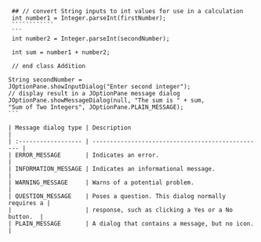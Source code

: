 `````````````
 ## // convert String inputs to int values for use in a calculation
 int number1 = Integer.parseInt(firstNumber);
 ````````````
 ```
 int number2 = Integer.parseInt(secondNumber);

 int sum = number1 + number2;

 // end class Addition

String secondNumber =
JOptionPane.showInputDialog("Enter second integer");
// display result in a JOptionPane message dialog
JOptionPane.showMessageDialog(null, "The sum is " + sum,
"Sum of Two Integers", JOptionPane.PLAIN_MESSAGE);
```

| Message dialog type | Description                                       |
| :------------------ | ------------------------------------------------- |
| ERROR_MESSAGE       | Indicates an error.                               |
| INFORMATION_MESSAGE | Indicates an informational message.               |
| WARNING_MESSAGE     | Warns of a potential problem.                     |
| QUESTION_MESSAGE    | Poses a question. This dialog normally requires a |
|                     | response, such as clicking a Yes or a No button.  |
| PLAIN_MESSAGE       | A dialog that contains a message, but no icon.    |
`````````````
